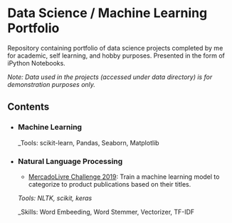 # Data Science / Machine Learning Portfolio

Repository containing portfolio of data science projects completed by me for academic, self learning, and hobby purposes. Presented in the form of iPython Notebooks.

_Note: Data used in the projects (accessed under data directory) is for demonstration purposes only._

## Contents

- ### Machine Learning

	_Tools: scikit-learn, Pandas, Seaborn, Matplotlib

- ### Natural Language Processing

	- [MercadoLivre Challenge 2019](https://github.com/rrpronaldo/Portfolio-Data_Science/blob/master/Mercado_Livre_Word_Embedding-LastVersion.ipynb): Train a machine learning model to categorize to product publications based on their titles.


	_Tools: NLTK, scikit, keras_
	
	_Skills: Word Embeeding, Word Stemmer, Vectorizer, TF-IDF
